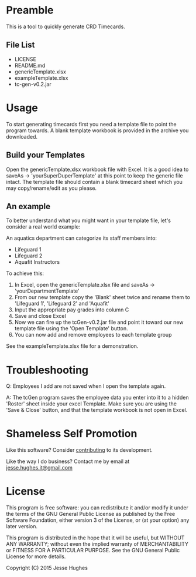 # Preamble
This is a tool to quickly generate CRD Timecards.
## File List
- LICENSE
- README.md
- genericTemplate.xlsx
- exampleTemplate.xlsx
- tc-gen-v0.2.jar

# Usage
To start generating timecards first you need a template file to point
the program towards.  A blank template workbook is provided in the
archive you downloaded.

## Build your Templates
Open the genericTemplate.xlsx workbook file with Excel. It is
a good idea to saveAs -> 'yourSuperDuperTemplate' at this point to keep
the generic file intact. The template file should contain a blank timecard
sheet which you may copy/rename/edit as you please.

## An example
To better understand what you might want in your template file, let's consider
a real world example:

An aquatics department can categorize its staff members into:

- Lifeguard 1
- Lifeguard 2
- Aquafit Instructors

To achieve this:

1. In Excel, open the genericTemplate.xlsx file and
saveAs -> 'yourDepartmentTemplate'
2. From our new template copy the 'Blank' sheet twice and rename
them to 'Lifeguard 1', 'Lifeguard 2' and 'Aquafit'
3. Input the appropriate pay grades into column C
4. Save and close Excel
5. Now we can fire up the tcGen-v0.2.jar file and point it toward
our new template file
using the 'Open Template' button.
6. You can now add and remove employees to each template group

See the exampleTemplate.xlsx file for a demonstration.

# Troubleshooting
Q: Employees I add are not saved when I open the template again.

A: The tcGen program saves the employee data you enter into it to a
hidden 'Roster' sheet inside your excel Template. Make sure you are
using the 'Save & Close' button, and that the template workbook
is not open in Excel.

# Shameless Self Promotion
Like this software? Consider [contributing](http://jessejames.ca/projects/tc-gen)
to its development.

Like the way I do business? Contact me by email at jesse.hughes.it@gmail.com

# License
This program is free software: you can redistribute it and/or modify
it under the terms of the GNU General Public License as published by
the Free Software Foundation, either version 3 of the License, or
(at your option) any later version.

This program is distributed in the hope that it will be useful,
but WITHOUT ANY WARRANTY; without even the implied warranty of
MERCHANTABILITY or FITNESS FOR A PARTICULAR PURPOSE.  See the
GNU General Public License for more details.

Copyright (C) 2015 Jesse Hughes
